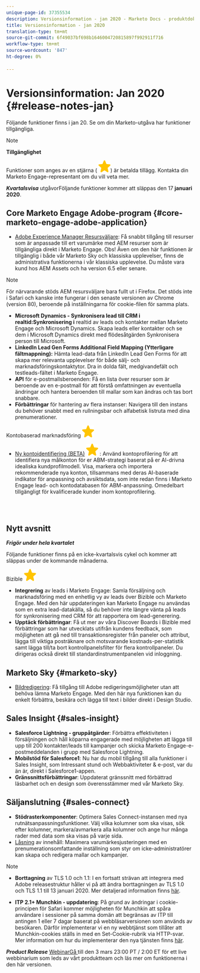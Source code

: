 ```yaml
---
unique-page-id: 37355534
description: Versionsinformation - jan 2020 - Marketo Docs - produktdokumentation
title: Versionsinformation - jan 2020
translation-type: tm+mt
source-git-commit: 6f49037bf698b1646004720815897f992911f716
workflow-type: tm+mt
source-wordcount: '847'
ht-degree: 0%

---
```



# Versionsinformation: Jan 2020 {#release-notes-jan}

Följande funktioner finns i jan 20. Se om din Marketo-utgåva har funktioner tillgängliga.

>[!NOTE]
>
>**Tillgänglighet**
>
>Funktioner som anges av en stjärna ( ![(stjärna)](assets/star-yellow.svg)) är betalda tillägg. Kontakta din Marketo Engage-representant om du vill veta mer.

***Kvartalsvisa*** utgåvorFöljande funktioner kommer att släppas den 17  **januari 2020**.

## Core Marketo Engage Adobe-program {#core-marketo-engage-adobe-application}

* [Adobe Experience Manager Resursväljare](https://docs.marketo.com/x/_AA6Ag): Få snabbt tillgång till resurser som är anpassade till ert varumärke med AEM resurser som är tillgängliga direkt i Marketo Engage. Obs! Även om den här funktionen är tillgänglig i både vår Marketo Sky och klassiska upplevelser, finns de administrativa funktionerna i vår klassiska upplevelse. Du måste vara kund hos AEM Assets och ha version 6.5 eller senare.

>[!NOTE]
>
>För närvarande stöds AEM resursväljare bara fullt ut i Firefox. Det stöds inte i Safari och kanske inte fungerar i den senaste versionen av Chrome (version 80), beroende på inställningarna för cookie-filen för samma plats.

* **Microsoft Dynamics - Synkronisera lead till CRM i realtid:Synkronisering i** realtid av leads och kontakter mellan Marketo Engage och Microsoft Dynamics. Skapa leads eller kontakter och se dem i Microsoft Dynamics direkt med flödesåtgärden Synkronisera person till Microsoft.
* **LinkedIn Lead Gen Forms Additional Field Mapping (Ytterligare fältmappning):** Hämta lead-data från LinkedIn Lead Gen Forms för att skapa mer relevanta upplevelser för både sälj- och marknadsföringskontaktytor. Dra in dolda fält, medgivandefält och testleads-fältet i Marketo Engage.
* **API** för e-postmallsberoenden: Få en lista över resurser som är beroende av en e-postmall för att förstå omfattningen av eventuella ändringar och hantera beroenden till mallar som kan ändras och tas bort snabbare.
* **Förbättringar** för hantering av flera instanser: Navigera till den instans du behöver snabbt med en rullningsbar och alfabetisk listruta med dina prenumerationer.

Kontobaserad marknadsföring ![(stjärna)](assets/star-yellow.svg)

* [Ny kontoidentifiering (BETA)](https://docs.marketo.com/x/WQA6Ag) ![(stjärna)](assets/star-yellow.svg) : Använd kontoprofilering för att identifiera nya målkonton för er ABM-strategi baserat på er AI-drivna idealiska kundprofilmodell. Visa, markera och importera rekommenderade nya konton, tillsammans med deras AI-baserade indikator för anpassning och avsiktsdata, som inte redan finns i Marketo Engage lead- och kontodatabasen för ABM-anpassning. Omedelbart tillgängligt för kvalificerade kunder inom kontoprofilering.

<br> 

## Nytt avsnitt

***Frigör under hela kvartalet***

Följande funktioner finns på en icke-kvartalsvis cykel och kommer att släppas under de kommande månaderna.

Bizible ![(star)](assets/star-yellow.svg)

* **Integrering** av leads i Marketo Engage: Samla försäljning och marknadsföring med en enhetlig vy av leads över Bizible och Marketo Engage. Med den här uppdateringen kan Marketo Engage nu användas som en extra lead-datakälla, så du behöver inte längre vänta på leads för synkronisering med CRM för att rapportera om lead-generering.
* **Upptäck förbättringar**: Få ut mer av våra Discover Boards i Bizible med förbättringar som har utvecklats utifrån kundens feedback, som möjligheten att gå ned till transaktionsregister från paneler och attribut, lägga till viktiga posträknare och motsvarande kostnads-per-statistik samt lägga till/ta bort kontrollpanelsfilter för flera kontrollpaneler. Du dirigeras också direkt till standardinstrumentpanelen vid inloggning.

## Marketo Sky {#marketo-sky}

* [Bildredigering](https://help.marketo.com/hc/en-us/articles/360041344614-Marketo-Image-Editor): Få tillgång till Adobe redigeringsmöjligheter utan att behöva lämna Marketo Engage. Med den här nya funktionen kan du enkelt förbättra, beskära och lägga till text i bilder direkt i Design Studio.

## Sales Insight {#sales-insight}

* **Salesforce Lightning - gruppåtgärder**: Förbättra effektiviteten i försäljningen och håll köparna engagerade med möjligheten att lägga till upp till 200 kontakter/leads till kampanjer och skicka Marketo Engage-e-postmeddelanden i grupp med Salesforce Lightning.
* **Mobilstöd för Salesforce1**: Nu har du mobil tillgång till alla funktioner i Sales Insight, som Intressant stund och Webbaktiviteter &amp; e-post, var du än är, direkt i Salesforce1-appen.
* **Gränssnittsförbättringar**: Uppdaterat gränssnitt med förbättrad läsbarhet och en design som överensstämmer med vår Marketo Sky.

## Säljanslutning {#sales-connect}

* **Stödrasterkomponenter**: Optimera Sales Connect-instansen med nya rutnätsanpassningsfunktioner. Välj vilka kolumner som ska visas, sök efter kolumner, markera/avmarkera alla kolumner och ange hur många rader med data som ska visas på varje sida.
* [Låsning](https://docs.marketo.com/x/6wA6Ag) av innehåll: Maximera varumärkesjusteringen med en prenumerationsomfattande inställning som styr om icke-administratörer kan skapa och redigera mallar och kampanjer.

>[!NOTE]
>
>* **Borttagning** av TLS 1.0 och 1.1: I en fortsatt strävan att integrera med Adobe releasestruktur håller vi på att ändra borttagningen av TLS 1.0 och TLS 1.1 till 13 januari 2020. Mer detaljerad information finns [här](https://nation.marketo.com/docs/DOC-7059-tls-10-11-deprecation-faq).
   >
   >
* **ITP 2.1+ Munchkin - uppdatering**: På grund av ändringar i cookie-principen för Safari kommer möjligheten för Munchkin att spåra användare i sessioner på samma domän att begränsas av ITP till antingen 1 eller 7 dagar baserat på webbläsarversionen som används av besökaren. Därför implementerar vi en ny webbtjänst som tillåter att Munchkin-cookies ställs in med en Set-Cookie-rubrik via HTTP-svar. Mer information om hur du implementerar den nya tjänsten finns [här](https://nation.marketo.com/docs/DOC-7351).


***Product Release*** [WebinarGå ](https://engage.marketo.com/Jan_Feb_20_Release_Webinar_Registration.html) till den 3 mars 23:00 PT / 2:00 ET för ett live webbinarium som leds av vårt produktteam och läs mer om funktionerna i den här versionen.
